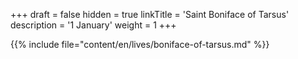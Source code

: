 +++
draft = false
hidden = true
linkTitle = 'Saint Boniface of Tarsus'
description = '1 January'
weight = 1
+++

{{% include file="content/en/lives/boniface-of-tarsus.md" %}}

